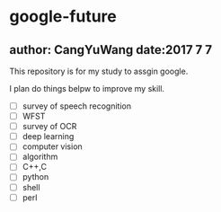 # google-future
## author: CangYuWang date:2017 7 7
This repository is for my study to assgin google.

I plan do things belpw to improve my skill.

- [ ] survey of speech recognition
- [ ] WFST
- [ ] survey of OCR
- [ ] deep learning
- [ ] computer vision
- [ ] algorithm
- [ ] C++,C
- [ ] python
- [ ] shell
- [ ] perl
